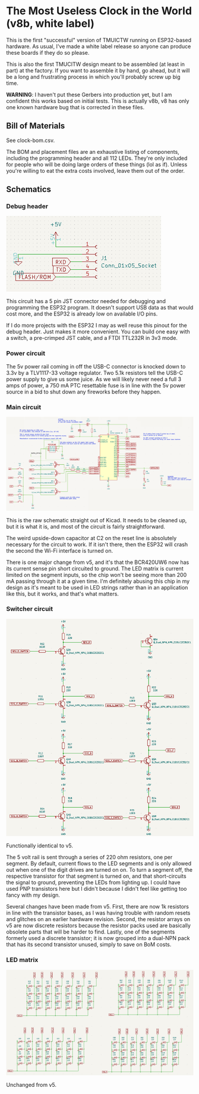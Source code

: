 # The Most Useless Clock in the World (v8b, white label)

This is the first "successful" version of TMUICTW running on ESP32-based hardware. As usual, I've made a white label release
so anyone can produce these boards if they do so please.

This is also the first TMUCITW design meant to be assembled (at least in part) at the factory. If you want to assemble it
by hand, go ahead, but it will be a long and frustrating process in which you'll probably screw up big time.

**WARNING**: I haven't put these Gerbers into production yet, but I am confident this works based on initial tests.
This is actually v8b, v8 has only one known hardware bug that is corrected in these files.

## Bill of Materials

See clock-bom.csv.

The BOM and placement files are an exhaustive listing of components, including the programming header and all 112 LEDs.
They're only included for people who will be doing large orders of these things (lol as if). Unless you're willing to
eat the extra costs involved, leave them out of the order.

## Schematics

### Debug header

![](schematics/header.png)

This circuit has a 5 pin JST connector needed for debugging and programming the ESP32 program.
It doesn't support USB data as that would cost more, and the ESP32 is already low on available I/O pins.

If I do more projects with the ESP32 I may as well reuse this pinout for the debug header. Just makes it more
convenient. You can build one easy with a switch, a pre-crimped JST cable, and a FTDI TTL232R in 3v3 mode.

### Power circuit 

The 5v power rail coming in off the USB-C connector is knocked down to 3.3v by a TLV1117-33 voltage regulator.
Two 5.1k resistors tell the USB-C power supply to give us some juice. As we will likely never need a full 3 amps
of power, a 750 mA PTC resettable fuse is in line with the 5v power source in a bid to shut down any fireworks
before they happen.

### Main circuit

![](schematics/main.png)

This is the raw schematic straight out of Kicad. It needs to be cleaned up, but it is what it is, and
most of the circuit is fairly straightforward.

The weird upside-down capacitor at C2 on the reset line is absolutely necessary for the circuit to work.
If it isn't there, then the ESP32 will crash the second the Wi-Fi interface is turned on.

There is one major change from v5, and it's that the BCR420UW6 now has its current sense pin short circuited
to ground. The LED matrix is current limited on the segment inputs, so the chip won't be seeing more than
200 mA passing through it at a given time. I'm definitely abusing this chip in my design as it's meant to be
used in LED strings rather than in an application like this, but it works, and that's what matters.

### Switcher circuit

![](schematics/switcher.png)

Functionally identical to v5.

The 5 volt rail is sent through a series of 220 ohm resistors, one per segment. By default, current flows to the LED segments and is only allowed out when one of the digit drives are turned on on. To turn a segment off, the respective transistor for that segment is turned on, and that short-circuits the signal to ground, preventing the LEDs from lighting up. I could have used PNP transistors here but I didn't because I didn't feel like getting too fancy with my design.

Several changes have been made from v5. First, there are now 1k resistors in line with the transistor bases, as I was having trouble with random resets and glitches on an earlier hardware revision. Second, the resistor arrays on v5 are now discrete resistors because the resistor packs used are basically obsolete parts that will be harder to find. Lastly, one of the segments formerly used a discrete transistor; it is now grouped into a dual-NPN pack that has its second transistor unused, simply to save on BoM costs.

### LED matrix

![](schematics/leds.png)

Unchanged from v5.